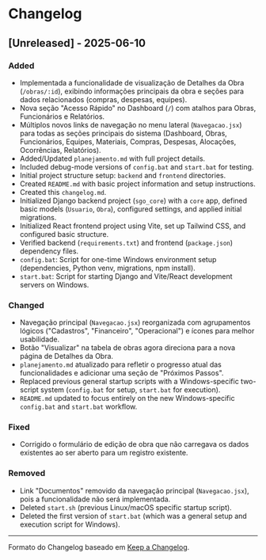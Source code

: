 # Changelog

## [Unreleased] - 2025-06-10

### Added
- Implementada a funcionalidade de visualização de Detalhes da Obra (`/obras/:id`), exibindo informações principais da obra e seções para dados relacionados (compras, despesas, equipes).
- Nova seção "Acesso Rápido" no Dashboard (`/`) com atalhos para Obras, Funcionários e Relatórios.
- Múltiplos novos links de navegação no menu lateral (`Navegacao.jsx`) para todas as seções principais do sistema (Dashboard, Obras, Funcionários, Equipes, Materiais, Compras, Despesas, Alocações, Ocorrências, Relatórios).
- Added/Updated `planejamento.md` with full project details.
- Included debug-mode versions of `config.bat` and `start.bat` for testing.
- Initial project structure setup: `backend` and `frontend` directories.
- Created `README.md` with basic project information and setup instructions.
- Created this `changelog.md`.
- Initialized Django backend project (`sgo_core`) with a `core` app, defined basic models (`Usuario`, `Obra`), configured settings, and applied initial migrations.
- Initialized React frontend project using Vite, set up Tailwind CSS, and configured basic structure.
- Verified backend (`requirements.txt`) and frontend (`package.json`) dependency files.
- `config.bat`: Script for one-time Windows environment setup (dependencies, Python venv, migrations, npm install).
- `start.bat`: Script for starting Django and Vite/React development servers on Windows.

### Changed
- Navegação principal (`Navegacao.jsx`) reorganizada com agrupamentos lógicos ("Cadastros", "Financeiro", "Operacional") e ícones para melhor usabilidade.
- Botão "Visualizar" na tabela de obras agora direciona para a nova página de Detalhes da Obra.
- `planejamento.md` atualizado para refletir o progresso atual das funcionalidades e adicionar uma seção de "Próximos Passos".
- Replaced previous general startup scripts with a Windows-specific two-script system (`config.bat` for setup, `start.bat` for execution).
- `README.md` updated to focus entirely on the new Windows-specific `config.bat` and `start.bat` workflow.

### Fixed
- Corrigido o formulário de edição de obra que não carregava os dados existentes ao ser aberto para um registro existente.

### Removed
- Link "Documentos" removido da navegação principal (`Navegacao.jsx`), pois a funcionalidade não será implementada.
- Deleted `start.sh` (previous Linux/macOS specific startup script).
- Deleted the first version of `start.bat` (which was a general setup and execution script for Windows).

---
Formato do Changelog baseado em [Keep a Changelog](https://keepachangelog.com/pt-BR/1.0.0/).
